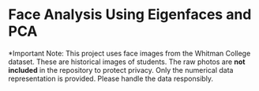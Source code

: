 # Face Analysis Using Eigenfaces and PCA

*Important Note: This project uses face images from the Whitman College dataset. These are historical images of students. The raw photos are **not included** in the repository to protect privacy. Only the numerical data representation is provided. Please handle the data responsibly.



